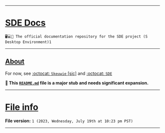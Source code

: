 
***

# [SDE Docs](#SDE-Docs)

`🖥️💻️📖️ The official documentation repository for the SDE project (S Desktop Environment)1`

***

## [About](#About)

For now, see [:octocat: `Skeuwie` [sic]](https://github.com/seanpm2001/Skeuwie/) and [:octocat: `SDE`](https://github.com/seanpm2001/SDE/)

**🌱️ This [`README.md`](/README.md) file is a major stub and needs significant expansion.**

***

# [File info](#File-info)

**File version:** `1 (2023, Wednesday, July 19th at 10:23 pm PST)`

***
